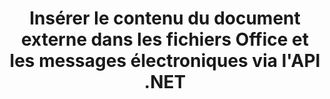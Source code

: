 ---
############################# Static ############################
layout: "auto-gen-gist"
draft: false
path: "fr/assembly/net/document/xls/"
otherformats: PDF HTML XPS TIFF MHTML TXT XAML EPUB SVG PS PCL XML OTT OXPS MD POT OTP DOC DOCX DOCM DOT DOTX DOTM RTF ODT OTT XLT XLSX XLSM XLTX XLTM XLSB ODS PPT PPTX PPTM PPS PPSX PPSM  POTX POTM ODP EML EMLX MSG 

############################# Head ############################
head_title: "Insérer le contenu du document externe dans les e-mails et le fichier XLS via l'API .NET"
head_description: "L'API GroupDocs.Assembly .NET permet aux programmeurs d'insérer dynamiquement le contenu du document externe dans les formats de fichiers PDF DOC, DOCX, RTF, XLSX, CSV, PPTX, EML, MSG et autres."

############################# Header ############################
title: "Insérer le contenu du document externe dans les fichiers Office et les messages électroniques via l'API .NET"
description: "L'API GroupDocs.Assembly .NET prend entièrement en charge l'insertion dynamique du contenu du document externe dans les rapports, les e-mails et les documents Office tels que PDF DOCX, XLSX, CSV, PPTX, MSG, etc."

######################### Download Button #######################
button:
    enable: true

############################# About ############################
about:
    enable: true
    title: "Comment insérer le contenu d'un document externe dans d'autres fichiers, rapports et e-mails via .NET ?"
    content: |
      Un document ou un fichier de document fait référence à un ensemble d'informations numériques et non numériques qui peuvent être récupérées ultérieurement par l'utilisateur. Un ordinateur ou un document numérique est un fichier créé par une application logicielle qui peut être stocké dans un système informatique. Habituellement, un traitement de texte ou un éditeur de texte est utilisé pour créer un document électronique sur un système informatique. GroupDocs.Assembly pour .NET est une API très utile qui aide les développeurs de logiciels à créer un logiciel d'application puissant qui peut être utilisé pour créer et gérer facilement leurs documents. Il permet aux développeurs de logiciels d'insérer dynamiquement le contenu d'un document externe dans des rapports, des e-mails et des documents Office. Il a fourni des supports pour certains types de documents très couramment utilisés tels que PDF, HTML, e-mail Outlook, Microsoft Office Word, feuilles de calcul Excel, présentations PowerPoint et bien d'autres. De plus, certaines fonctionnalités avancées liées à l'insertion et à l'édition de contenu de documents sont entièrement prises en charge, telles que l'insertion de contenu dans une page de document, l'insertion dans des cellules de feuille de calcul, la modification ou le remplacement de contenu, l'insertion de contenu dans une diapositive de présentation, etc. 

############################# content ############################
steps:
    enable: true
    block:
    - title_left: "Insérer le contenu du document externe dans un fichier Word via .NET"
      content_left: |
       L'API GroupDocs.Assembly .NET permet aux développeurs de logiciels d'insérer facilement le contenu d'un document externe dans différents types de documents et de messages électroniques. L'exemple de code .NET ci-dessous montre comment insérer le contenu d'un document externe dans un document de traitement de texte avec seulement quelques lignes de code.

      title_right: "Comment ajouter le contenu du document au fichier XLS"
      content_right: |
        * Définir le modèle de document ouvert source
        * Définir le rapport de document ouvert de destination
        * Créer une instance de la classe [DocumentAssembler](https://apireference.groupdocs.com/assembly/net/groupdocs.assembly/documentassembler)
        * Appelez la méthode [AssembleDocument](https://apireference.groupdocs.com/assembly/net/groupdocs.assembly.documentassembler/assembledocument/methods/3) pour générer un rapport au format de document ouvert. Elle supporte
          * Charge un modèle de document à partir du chemin source spécifié
          * Remplit le modèle de document avec des données provenant des sources uniques ou multiples spécifiées
          * Stocke le document de résultat dans le chemin cible en utilisant les LoadSaveOptions donnés.
          * Informations sur les objets de source de données.

      gisthash: "c4dc0be4f8ab8c2ba4ee6a78673ca1cd"
      gistfile: "dynamic_documents_insertion_to_word_processing.cs"

    - title_left: "Insérer le contenu du document externe dans les e-mails via .NET"
      content_left: |
       L'API GroupDocs.Assembly .NET permet l'ajout et la gestion de divers types de types de documents et de contenus à l'intérieur des documents. Il permet d'insérer dynamiquement le contenu d'un document externe dans différents types de documents et formats de fichiers de courrier électronique. Le code C # suivant montre avec quelle facilité les utilisateurs peuvent insérer le contenu d'un document externe dans leurs documents et messages électroniques dans leurs propres applications .NET. 

      title_right: "Ajouter le contenu du document à un message électronique via C#"
      content_right: |
        * Définir le modèle de document ouvert source
        * Définir le rapport de document ouvert de destination
        * Créer une instance de la classe [DocumentAssembler](https://apireference.groupdocs.com/assembly/net/groupdocs.assembly/documentassembler)
        * Appelez la méthode [AssembleDocument](https://apireference.groupdocs.com/assembly/net/groupdocs.assembly.documentassembler/assembledocument/methods/3) pour générer un rapport au format de document ouvert. Elle supporte
          * Charge un modèle de document à partir du chemin source spécifié
          * Remplit le modèle de document avec des données provenant des sources uniques ou multiples spécifiées
          * Stocke le document de résultat dans le chemin cible en utilisant les LoadSaveOptions donnés.
          * Informations sur les objets de source de données.

      gisthash: "8fe014550c5f05467da6910a7ee16f18"
      gistfile: "dynamic_documents_insertion_to_emails_dotnet.cs"

    - title_left: "Configuration requise"
      content_left: |
       Les API GroupDocs.Assembly .NET sont prises en charge sur toutes les principales plateformes et systèmes d'exploitation. Pour un guide complet de la configuration système requise, veuillez visiter [configuration système](https://docs.groupdocs.com/assembly/net/system-requirements/) Avant d'exécuter le code ci-dessous, assurez-vous que les conditions préalables suivantes sont installées sur votre système:
        * Systèmes d'exploitation : Microsoft Windows, Linux, MacOS
        * Environnement de développement : Visual Studio, Xamarin, MonoDevelop etc.
        * Frameworks : .NET Framework, .NET Standard, .NET Core, Mono
        * Obtenez la dernière version des API GroupDocs.Assembly .NET à partir de [NuGet](https://www.nuget.org/packages/GroupDocs.Assembly/)
        
      title_right: "Pourquoi utiliser GroupDocs.Assembly"
      content_right: |
        * Autoriser les utilisateurs à créer des documents personnalisés à partir de modèles.
        * Aucun logiciel supplémentaire n'est requis pour créer et automatiser des documents
        * Possibilité de générer un document de sortie basé sur la source de données
        * Insérer dynamiquement le contenu du document dans le rapport
        * Joindre dynamiquement des pièces jointes aux e-mails et insérer des hyperliens dans les rapports
        * Suppression automatique des paragraphes vides
        * Prise en charge complète de plusieurs formats de données
        * Prise en charge des pièces jointes dynamiques

demos:
    enable: true


more_formats:
    enable: true


back_to_top:
    enable: true
---